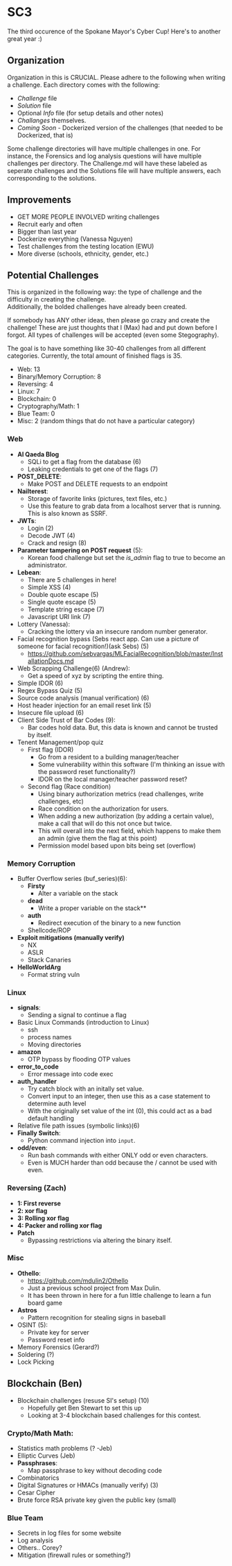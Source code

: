 # SC3
The third occurence of the Spokane Mayor's Cyber Cup! Here's to another great year :)  
  
## Organization 
Organization in this is CRUCIAL. Please adhere to the following when writing a challenge. Each directory comes with the following: 
- *Challenge* file
- *Solution* file
- Optional *Info* file (for setup details and other notes) 
- *Challanges* themselves. 
- *Coming Soon* - Dockerized version of the challenges (that needed to be Dockerized, that is) 

Some challenge directories will have multiple challenges in one. For instance, the Forensics and log analysis questions will have multiple challenges per directory. The Challenge.md will have these labeled as seperate challenges and the Solutions file will have multiple answers, each corresponding to the solutions.    


## Improvements 
- GET MORE PEOPLE INVOLVED writing challenges
- Recruit early and often 
- Bigger than last year 
- Dockerize everything (Vanessa Nguyen) 
- Test challenges from the testing location (EWU) 
- More diverse (schools, ethnicity, gender, etc.) 

## Potential Challenges 
This is organized in the following way: the type of challenge and the difficulty in creating the challenge.   
Additionally, the bolded challenges have already been created.   
  
If somebody has ANY other ideas, then please go crazy and create the challenge! These are just thoughts that I (Max) had and put down before I forgot. All types of challenges will be accepted (even some Stegography). 
  
The goal is to have something like 30-40 challenges from all different categories. Currently, the total amount of finished flags is 35.
- Web: 13
- Binary/Memory Corruption: 8
- Reversing: 4
- Linux: 7
- Blockchain: 0 
- Cryptography/Math: 1
- Blue Team: 0 
- Misc: 2 (random things that do not have a particular category) 


### Web 
- **Al Qaeda Blog**
	- SQLi to get a flag from the database (6) 
	- Leaking credentials to get one of the flags (7) 
- **POST_DELETE**: 
	- Make POST and DELETE requests to an endpoint
- **Nailterest**:
	- Storage of favorite links (pictures, text files, etc.)
	- Use this feature to grab data from a localhost server that is running. This is also known as SSRF.
- **JWTs**: 
	- Login (2)
	- Decode JWT (4)
	- Crack and resign (8) 
- **Parameter tampering on POST request** (5): 
	- Korean food challenge but set the *is_admin* flag to true to become an administrator.  
- **Lebean**:
	- There are 5 challenges in here!
	- Simple XSS (4) 
	- Double quote escape (5) 
	- Single quote escape (5) 
	- Template string escape (7) 
	- Javascript URI link (7) 
- Lottery (Vanessa): 
	- Cracking the lottery via an insecure random number generator. 
- Facial recognition bypass (Sebs react app. Can use a picture of someone for facial recognition!)(ask Sebs) (5)
	- https://github.com/sebvargas/MLFacialRecognition/blob/master/InstallationDocs.md
- Web Scrapping Challenge(6) (Andrew): 
	- Get a speed of xyz by scripting the entire thing.
- Simple IDOR (6)
- Regex Bypass Quiz (5)
- Source code analysis (manual verification) (6)
- Host header injection for an email reset link (5)
- Insecure file upload (6)
- Client Side Trust of Bar Codes (9): 
	- Bar codes hold data. But, this data is known and cannot be trusted by itself. 
- Tenent Management/pop quiz
	- First flag (IDOR) 
		- Go from a resident to a building manager/teacher
		- Some vulnerability within this software (I'm thinking an issue with the password reset functionality?) 
		- IDOR on the local manager/teacher password reset? 
	- Second flag (Race condition) 
		- Using binary authorization metrics (read challenges, write challenges, etc) 
		- Race condition on the authorization for users. 
		- When adding a new authorization (by adding a certain value), make a call that will do this not once but twice.
		- This will overall into the next field, which happens to make them an admin (give them the flag at this point) 
		- Permission model based upon bits being set (overflow)

### Memory Corruption
- Buffer Overflow series (buf_series)(6): 
	- **Firsty**
		- Alter a variable on the stack
	- **dead** 
		- Write a proper variable on the stack**
	- **auth** 
		- Redirect execution of the binary to a new function
	- Shellcode/ROP
- **Exploit mitigations (manually verify)**
	- NX 
	- ASLR 
	- Stack Canaries
- **HelloWorldArg** 
	- Format string vuln 
	
### Linux
- **signals**: 
	- Sending a signal to continue a flag 
- Basic Linux Commands (introduction to Linux) 
	- ssh 
	- process names 
	- Moving directories
- **amazon** 
	- OTP bypass by flooding OTP values
- **error_to_code** 
	- Error message into code exec
- **auth_handler** 
  - Try catch block with an initally set value.
  - Convert input to an integer, then use this as a case statement to determine auth level
  - With the originally set value of the int (0), this could act as a bad default handling
- Relative file path issues (symbolic links)(6)
- **Finally Switch**: 
	- Python command injection into ``input``. 
- **odd/even**:
	- Run bash commands with either ONLY odd or even characters. 
	- Even is MUCH harder than odd because the / cannot be used with even.

### Reversing (Zach) 
- **1: First reverse**
- **2: xor flag**
- **3: Rolling xor flag**
- **4: Packer and rolling xor flag**
- **Patch**
	- Bypassing restrictions via altering the binary itself.
	
### Misc
- **Othello**:
	- https://github.com/mdulin2/Othello
	- Just a previous school project from Max Dulin. 
	- It has been thrown in here for a fun little challenge to learn a fun board game
- **Astros** 
	- Pattern recognition for stealing signs in baseball
- OSINT (5):
	- Private key for server 
	- Password reset info
- Memory Forensics (Gerard?) 
- Soldering (?) 
- Lock Picking

## Blockchain (Ben) 
- Blockchain challenges (resuse SI's setup) (10)
	- Hopefully get Ben Stewart to set this up
	- Looking at 3-4 blockchain based challenges for this contest. 
	
### Crypto/Math Math: 
- Statistics math problems (? -Jeb)
- Elliptic Curves (Jeb) 
- **Passphrases**: 
	- Map passphrase to key without decoding code
- Combinatorics
- Digital Signatures or HMACs (manually verify) (3)
- Cesar Cipher 
- Brute force RSA private key given the public key (small) 


### Blue Team 
- Secrets in log files for some website 
- Log analysis 
- Others.. Corey? 
- Mitigation (firewall rules or something?) 
